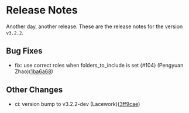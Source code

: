 # Release Notes
Another day, another release. These are the release notes for the version `v3.2.2`.

## Bug Fixes
* fix: use correct roles when folders_to_include is set (#104) (Pengyuan Zhao)([1ba6a68](https://github.com/lacework/terraform-gcp-config/commit/1ba6a684e9a9260e14af34b7f18eeeb5d985347e))
## Other Changes
* ci: version bump to v3.2.2-dev (Lacework)([3ff9cae](https://github.com/lacework/terraform-gcp-config/commit/3ff9cae777c8c692d96bad7b4777c84ea510786b))
